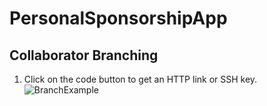# PersonalSponsorshipApp

## Collaborator Branching
1. Click on the code button to get an HTTP link or SSH key.
![BranchExample](https://github.com/jonnydc4/PersonalSponsorshipApp/assets/71983496/868ac55a-bb34-4c30-bc98-9739c791b1d8)
